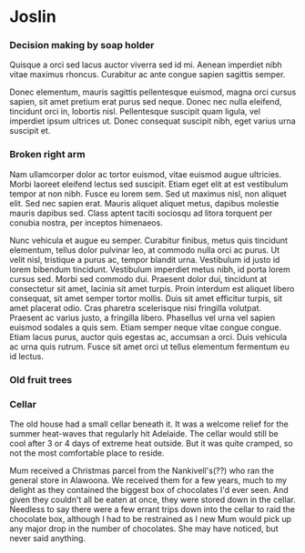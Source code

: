 # Joslin

### Decision making by soap holder
Quisque a orci sed lacus auctor viverra sed id mi. Aenean imperdiet nibh vitae maximus rhoncus. Curabitur ac ante congue sapien sagittis semper. 

Donec elementum, mauris sagittis pellentesque euismod, magna orci cursus sapien, sit amet pretium erat purus sed neque. Donec nec nulla eleifend, tincidunt orci in, lobortis nisl. Pellentesque suscipit quam ligula, vel imperdiet ipsum ultrices ut. Donec consequat suscipit nibh, eget varius urna suscipit et. 


### Broken right arm
Nam ullamcorper dolor ac tortor euismod, vitae euismod augue ultricies. Morbi laoreet eleifend lectus sed suscipit. Etiam eget elit at est vestibulum tempor at non nibh. Fusce eu lorem sem. Sed ut maximus nisl, non aliquet elit. Sed nec sapien erat. Mauris aliquet aliquet metus, dapibus molestie mauris dapibus sed. Class aptent taciti sociosqu ad litora torquent per conubia nostra, per inceptos himenaeos.

Nunc vehicula et augue eu semper. Curabitur finibus, metus quis tincidunt elementum, tellus dolor pulvinar leo, at commodo nulla orci ac purus. Ut velit nisl, tristique a purus ac, tempor blandit urna. Vestibulum id justo id lorem bibendum tincidunt. Vestibulum imperdiet metus nibh, id porta lorem cursus sed. Morbi sed commodo dui. Praesent dolor dui, tincidunt at consectetur sit amet, lacinia sit amet turpis. Proin interdum est aliquet libero consequat, sit amet semper tortor mollis. Duis sit amet efficitur turpis, sit amet placerat odio. Cras pharetra scelerisque nisi fringilla volutpat. Praesent ac varius justo, a fringilla libero. Phasellus vel urna vel sapien euismod sodales a quis sem. Etiam semper neque vitae congue congue. Etiam lacus purus, auctor quis egestas ac, accumsan a orci. Duis vehicula ac urna quis rutrum. Fusce sit amet orci ut tellus elementum fermentum eu id lectus.

### Old fruit trees

### Cellar
The old house had a small cellar beneath it. It was a welcome relief for the summer heat-waves that regularly hit Adelaide. The cellar would still be cool after 3 or 4 days of extreme heat outside. But it was quite cramped, so not the most comfortable place to reside.

Mum received a Christmas parcel from the Nankivell's(??) who ran the general store in Alawoona. We received them for a few years, much to my delight as they contained the biggest box of chocolates I'd ever seen. And given they couldn't all be eaten at once, they were stored down in the cellar. Needless to say there were a few errant trips down into the cellar to raid the chocolate box, although I had to be restrained as I new Mum would pick up any major drop in the number of chocolates. She may have noticed, but never said anything.
